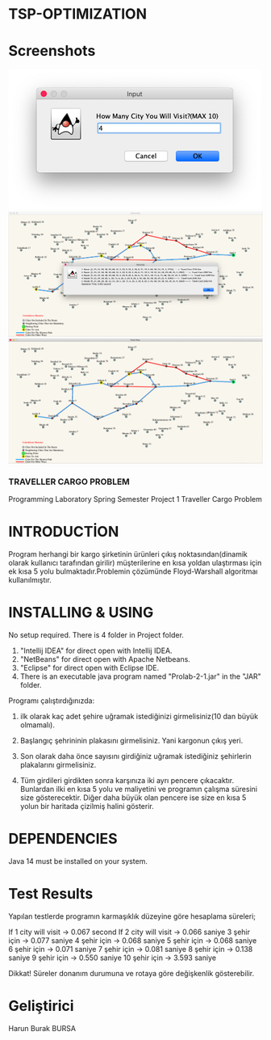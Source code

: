 # TSP-OPTIMIZATION


# Screenshots #
![Alt text](https://github.com/1hbb/TSP-Optimization/blob/master/screenshots/Ekran%20Resmi%202020-05-22%2013.22.03.png "3")
![Alt text](https://github.com/1hbb/TSP-Optimization/blob/master/screenshots/Ekran%20Resmi%202020-05-22%2013.20.08.png "1")
![Alt text](https://github.com/1hbb/TSP-Optimization/blob/master/screenshots/Ekran%20Resmi%202020-05-22%2013.20.27.png "2")



### TRAVELLER CARGO PROBLEM ###

Programming Laboratory Spring Semester Project 1 Traveller Cargo Problem 

# INTRODUCTİON #


Program herhangi bir kargo şirketinin ürünleri çıkış noktasından(dinamik olarak kullanıcı tarafından girilir) müşterilerine
en kısa yoldan ulaştırması için ek kısa 5 yolu bulmaktadır.Problemin çözümünde Floyd-Warshall algoritmaı kullanılmıştır.




# INSTALLING & USING #


No setup required. There is 4 folder in Project folder.

1) "Intellij IDEA" for direct open with Intellij IDEA.
2) "NetBeans" for direct open with Apache Netbeans.
3) "Eclipse" for direct open with Eclipse IDE.
4) There is an executable java program named "Prolab-2-1.jar" in the "JAR" folder.
    


Programı çalıştırdığınızda:
1) ilk olarak kaç adet şehire uğramak istediğinizi girmelisiniz(10 dan büyük olmamalı).  

2) Başlangıç şehrininin plakasını girmelisiniz. Yani kargonun çıkış yeri.

3) Son olarak daha önce sayısını girdiğiniz uğramak istediğiniz şehirlerin plakalarını girmelisiniz.

4) Tüm girdileri girdikten sonra karşınıza iki ayrı pencere çıkacaktır.
 Bunlardan ilki en kısa 5 yolu ve maliyetini ve programın çalışma süresini size gösterecektir.
 Diğer daha büyük olan pencere ise size en kısa 5 yolun bir haritada çizilmiş halini gösterir.




# DEPENDENCIES #


Java 14 must be installed on your system. 



# Test Results #

Yapılan testlerde programın karmaşıklık düzeyine göre hesaplama süreleri;

If 1 city will visit -> 0.067 second
If 2 city will visit -> 0.066 saniye
3 şehir için -> 0.077 saniye
4 şehir için -> 0.068 saniye
5 şehir için -> 0.068 saniye
6 şehir için -> 0.071 saniye
7 şehir için -> 0.081 saniye 
8 şehir için -> 0.138 saniye 
9 şehir için -> 0.550 saniye
10 şehir için -> 3.593 saniye

Dikkat! Süreler donanım durumuna ve rotaya göre değişkenlik gösterebilir.


# Geliştirici #

Harun Burak BURSA
